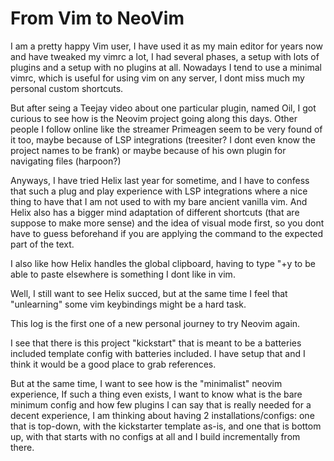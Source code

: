 # From Vim to NeoVim

I am a pretty happy Vim user, I have used it as my main editor
for years now and have tweaked my vimrc a lot, I had several
phases, a setup with lots of plugins and a setup with no plugins
at all. Nowadays I tend to use a minimal vimrc, which is useful
for using vim on any server, I dont miss much my personal custom
shortcuts.

But after seing a Teejay video about one particular plugin, named Oil,
I got curious to see how is the Neovim project going along this days.
Other people I follow online like the streamer Primeagen seem
to be very found of it too, maybe because of LSP integrations
(treesiter? I dont even know the project names to be frank) or maybe
because of his own plugin for navigating files (harpoon?)

Anyways, I have tried Helix last year for sometime, and I have to
confess that such a plug and play experience with LSP integrations
where a nice thing to have that I am not used to with my bare
ancient vanilla vim. And Helix also has a bigger mind adaptation
of different shortcuts (that are suppose to make more sense) and the
idea of visual mode first, so you dont have to guess beforehand
if you are applying the command to the expected part of the text.

I also like how Helix handles the global clipboard, having to type "+y
to be able to paste elsewhere is something I dont like in vim.

Well, I still want to see Helix succed, but at the same time I feel
that "unlearning" some vim keybindings might be a hard task.

This log is the first one of a new personal journey to try Neovim again.

I see that there is this project "kickstart" that is meant to be a 
batteries included template config with batteries included. I have setup
that and I think it would be a good place to grab references.

But at the same time, I want to see how is the "minimalist" neovim
experience, If such a thing even exists, I want to know what is the
bare minimum config and how few plugins I can say that is really needed
for a decent experience, I am thinking about having 2 installations/configs:
one that is top-down, with the kickstarter template as-is, and one that 
is bottom up, with that starts with no configs at all and I build
incrementally from there.



